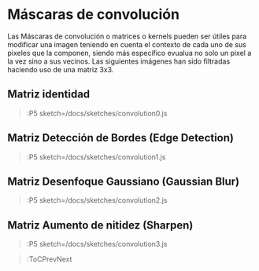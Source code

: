 # Máscaras de convolución
 Las Máscaras de convolución o matrices o kernels pueden ser útiles para modificar una imagen teniendo en cuenta el contexto de cada uno de sus pixeles que la componen, siendo más específico evualua no solo un pixel a la vez sino a sus vecinos. Las siguientes imágenes han sido filtradas haciendo uso de una matriz 3x3. 

## Matriz identidad
> :P5 sketch=/docs/sketches/convolution0.js

## Matriz Detección de Bordes (Edge Detection)
> :P5 sketch=/docs/sketches/convolution1.js

## Matriz Desenfoque Gaussiano (Gaussian Blur)
> :P5 sketch=/docs/sketches/convolution2.js

## Matriz Aumento de nitidez (Sharpen)
> :P5 sketch=/docs/sketches/convolution3.js

> :ToCPrevNext